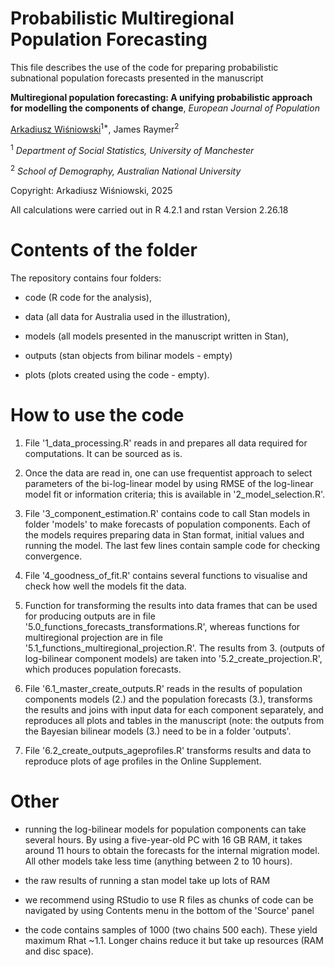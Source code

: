 # Probabilistic Multiregional Population Forecasting

This file describes the use of the code for preparing probabilistic subnational population forecasts presented in the manuscript

**Multiregional population forecasting: A unifying probabilistic approach for modelling the components of change**, *European Journal of Population*

[Arkadiusz Wiśniowski](https://www.research.manchester.ac.uk/portal/a.wisniowski.html)<sup>1*</sup>, James Raymer<sup>2

<sup>1</sup> *Department of Social Statistics, University of Manchester*

<sup>2</sup> *School of Demography, Australian National University*

Copyright: Arkadiusz Wiśniowski, 2025

All calculations were carried out in R 4.2.1 and rstan Version 2.26.18

# Contents of the folder

The repository contains four folders: 

- code (R code for the analysis), 

- data (all data for Australia used in the illustration), 

- models (all models presented in the manuscript written in Stan),

- outputs (stan objects from bilinar models - empty)

- plots (plots created using the code - empty). 

# How to use the code

1. File '1_data_processing.R' reads in and prepares all data required for computations. It can be sourced as is.

2. Once the data are read in, one can use frequentist approach to select parameters of the bi-log-linear model by using RMSE of the log-linear model fit or information criteria; this is available in '2_model_selection.R'.

3. File '3_component_estimation.R' contains code to call Stan models in folder 'models' to make forecasts of population components. Each of the models requires preparing data in Stan format, initial values and running the model. The last few lines contain sample code for checking convergence.

4. File '4_goodness_of_fit.R' contains several functions to visualise and check how well the models fit the data. 

5. Function for transforming the results into data frames that can be used for producing outputs are in file '5.0_functions_forecasts_transformations.R', whereas functions for multiregional projection are in file '5.1_functions_multiregional_projection.R'. The results from 3. (outputs of log-bilinear component models) are taken into '5.2_create_projection.R', which produces population forecasts.

6. File '6.1_master_create_outputs.R' reads in the results of population components models (2.) and the population forecasts (3.), transforms the results and joins with input data for each component separately, and reproduces all plots and tables in the manuscript (note: the outputs from the Bayesian bilinear models (3.) need to be in a folder 'outputs'.

7. File '6.2_create_outputs_ageprofiles.R' transforms results and data to reproduce plots of age profiles in the Online Supplement. 

# Other

- running the log-bilinear models for population components can take several hours. By using a five-year-old PC with 16 GB RAM, it takes around 11 hours to obtain the forecasts for the internal migration model. All other models take less time (anything between 2 to 10 hours).

- the raw results of running a stan model take up lots of RAM 

- we recommend using RStudio to use R files as chunks of code can be navigated by using Contents menu in the bottom of the 'Source' panel

- the code contains samples of 1000 (two chains 500 each). These yield maximum Rhat ~1.1. Longer chains reduce it but take up resources (RAM and disc space). 



